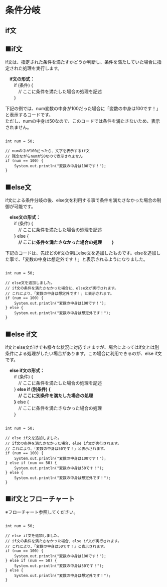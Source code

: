 # 条件分岐
## if文

## ■if文
if文は、指定された条件を満たすかどうか判断し、条件を満たしていた場合に指定された処理を実行します。

　**if文の形式：**  
　　if (条件) {  
　　　// ここに条件を満たした場合の処理を記述  
　　}

下記の例では、num変数の中身が100だった場合に「変数の中身は100です！」と表示するコードです。  
ただし、numの中身は50なので、このコードでは条件を満たさないため、表示されません。

```

int num = 50;

// numの中が100だったら、文字を表示するif文
// 残念ながらnumが50なので表示されません
if (num == 100) {
    System.out.println("変数の中身は100です！");
}

```

## ■else文

if文による条件分岐の後、else文を利用する事で条件を満たさなかった場合の制御が可能です。

　**else文の形式：**  
　　if (条件) {  
　　　// ここに条件を満たした場合の処理を記述  
　　} else {  
　　　**// ここに条件を満たさなかった場合の処理
　　}**

下記のコードは、先ほどのif文の例にelse文を追加したものです。elseを追加した事で、「変数の中身は想定外です！」と表示されるようになりました。

```

int num = 50;

// else文を追加しました。
// if文の条件を満たさなかった場合に、else文が実行されます。
// これにより、「変数の中身は想定外です！」と表示されます。
if (num == 100) {
    System.out.println("変数の中身は100です！");
} else {
    System.out.println("変数の中身は想定外です！");
}

```

## ■else if文

if文とelse文だけでも様々な状況に対応できますが、場合によってはif文とは別条件による処理がしたい場合があります。この場合に利用できるのが、else if文です。

　**else if文の形式：**    
　　if (条件) {  
　　　// ここに条件を満たした場合の処理を記述  
　　} **else if (別条件) {  
　　　// ここに別条件を満たした場合の処理  
　　}** else {  
　　　// ここに条件を満たさなかった場合の処理  
　　}



```

int num = 50;

// else if文を追加しました。
// if文の条件を満たさなかった場合、else if文が実行されます。
// これにより、「変数の中身は50です！」と表示されます。
if (num == 100) {
    System.out.println("変数の中身は100です！");
} else if (num == 50) {
    System.out.println("変数の中身は50です！");
} else {
    System.out.println("変数の中身は想定外です！");
}

```
## ■if文とフローチャート

※フローチャート参照してください。

```

int num = 50;

// else if文を追加しました。
// if文の条件を満たさなかった場合、else if文が実行されます。
// これにより、「変数の中身は50です！」と表示されます。
if (num == 100) {
    System.out.println("変数の中身は100です！");
} else if (num == 50) {
    System.out.println("変数の中身は50です！");
} else {
    System.out.println("変数の中身は想定外です！");
}

```
